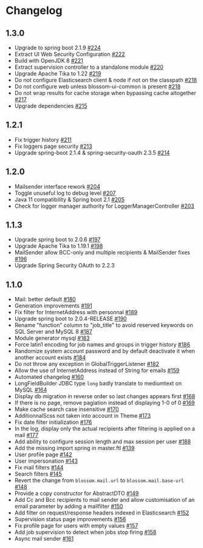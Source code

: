# Changelog

## 1.3.0

- Upgrade to spring boot 2.1.9 [#224](https://github.com/blossom-project/blossom/pull/224)
- Extract UI Web Security Configuration [#222](https://github.com/blossom-project/blossom/pull/222)
- Build with OpenJDK 8 [#221](https://github.com/blossom-project/blossom/pull/221)
- Extract supervision controller to a standalone module [#220](https://github.com/blossom-project/blossom/pull/220)
- Upgrade Apache Tika to 1.22 [#219](https://github.com/blossom-project/blossom/pull/219)
- Do not configure Elasticsearch client & node if not on the classpath [#218](https://github.com/blossom-project/blossom/pull/218)
- Do not configure web unless blossom-ui-common is present [#218](https://github.com/blossom-project/blossom/pull/218)
- Do not wrap results for cache storage when bypassing cache altogether [#217](https://github.com/blossom-project/blossom/pull/217)
- Upgrade dependencies [#215](https://github.com/blossom-project/blossom/pull/215)

## 1.2.1
- Fix trigger history [#211](https://github.com/blossom-project/blossom/pull/211)  
- Fix loggers page security [#213](https://github.com/blossom-project/blossom/pull/213)  
- Upgrade spring-boot 2.1.4 & spring-security-oauth 2.3.5 [#214](https://github.com/blossom-project/blossom/pull/214)

## 1.2.0
- Mailsender interface rework [#204](https://github.com/blossom-project/blossom/pull/204)  
- Toggle unuseful log to debug level [#207](https://github.com/blossom-project/blossom/pull/207)  
- Java 11 compatibility & Spring boot 2.1 [#205](https://github.com/blossom-project/blossom/pull/205)
- Check for logger manager authority for LoggerManagerController [#203](https://github.com/blossom-project/blossom/issues/201)

## 1.1.3
- Upgrade spring boot to 2.0.6 [#197](https://github.com/blossom-project/blossom/pull/197)
- Upgrade Apache Tika to 1.19.1 [#198](https://github.com/blossom-project/blossom/pull/198)
- MailSender allow BCC-only and multiple recipients & MailSender fixes [#196](https://github.com/blossom-project/blossom/pull/196)
- Upgrade Spring Security OAuth to 2.2.3

## 1.1.0
- Mail: better default [#180](https://github.com/blossom-project/blossom/issues/180)  
- Generation improvements [#191](https://github.com/blossom-project/blossom/pull/191)  
- Fix filter for InternetAddress with personnal  [#189](https://github.com/blossom-project/blossom/pull/189)
- Upgrade spring boot to 2.0.4-RELEASE [#190](https://github.com/blossom-project/blossom/pull/190)
- Rename "function" column to "job_title" to avoid reserved keywords on SQL Server and MySQL 8 [#187](https://github.com/blossom-project/blossom/pull/187)
- Module generator mysql [#183](https://github.com/blossom-project/blossom/pull/183)
- Force latin1 encoding for job names and groups in trigger history [#186](https://github.com/blossom-project/blossom/pull/186)
- Randomize system account password and by default deactivate it when another account exists [#184](https://github.com/blossom-project/blossom/pull/184)
- Do not throw any exception in GlobalTriggerListener [#182](https://github.com/blossom-project/blossom/pull/182)
- Allow the use of InternetAddress instead of String for emails [#159](https://github.com/blossom-project/blossom/issues/159)  
- Automated changelog [#160](https://github.com/blossom-project/blossom/pull/160)  
- LongFieldBuilder JDBC type `long` badly translate to mediumtext on MySQL [#164](https://github.com/blossom-project/blossom/pull/164)  
- Display db migration in reverse order so last changes appears first [#168](https://github.com/blossom-project/blossom/pull/168)  
- If there is no page, remove pagiation instead of displaying 1-0 of 0 [#169](https://github.com/blossom-project/blossom/pull/169)  
- Make cache search case insensitive [#170](https://github.com/blossom-project/blossom/pull/170)  
- AdditionnalScss not taken into account in Theme [#173](https://github.com/blossom-project/blossom/issues/173)  
- Fix date filter initialization [#176](https://github.com/blossom-project/blossom/pull/176)  
- In the log, display only the actual recipients after filtering is applied on a mail [#177](https://github.com/blossom-project/blossom/pull/177)  
- Add ability to configure session length and max session per user [#188](https://github.com/blossom-project/blossom/pull/188)  
- Add the missing import spring in master.ftl [#139](https://github.com/blossom-project/blossom/pull/139)  
- User profile page [#142](https://github.com/blossom-project/blossom/issues/142)  
- User impersonation [#143](https://github.com/blossom-project/blossom/issues/143)  
- Fix mail filters [#144](https://github.com/blossom-project/blossom/pull/144)  
- Search filters [#145](https://github.com/blossom-project/blossom/pull/145)  
- Revert the change from `blossom.mail.url` to `blossom.mail.base-url` [#148](https://github.com/blossom-project/blossom/pull/148)  
- Provide a copy constructor for AbstractDTO [#149](https://github.com/blossom-project/blossom/pull/149)  
- Add Cc and Bcc recipients to mail sender and allow customisation of an email parameter by adding a mailfilter [#150](https://github.com/blossom-project/blossom/pull/150)  
- Add filter on request/response headers indexed in Elasticsearch [#152](https://github.com/blossom-project/blossom/pull/152)  
- Supervision status page improvements [#156](https://github.com/blossom-project/blossom/pull/156)  
- Fix profile page for users with empty values [#157](https://github.com/blossom-project/blossom/pull/157)  
- Add job supervision to detect when jobs stop firing [#158](https://github.com/blossom-project/blossom/pull/158)  
- Async mail sender [#161](https://github.com/blossom-project/blossom/pull/161)  
